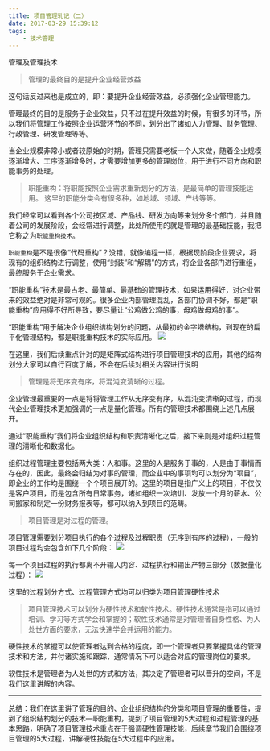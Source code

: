 ```yaml
---
title: 项目管理轧记（二）
date: 2017-03-29 15:39:12
tags:
    - 技术管理
---
```

管理及管理技术

> 管理的最终目的是提升企业经营效益

这句话反过来也是成立的，即：要提升企业经营效益，必须强化企业管理能力。

管理最终的目的是服务于企业效益，只不过在提升效益的时候，有很多的环节，所以我们将管理工作按照企业运营环节的不同，划分出了诸如人力管理、财务管理、行政管理、研发管理等等。

当企业规模非常小或者较原始的时期，管理只需要老板一个人来做，随着企业规模逐渐增大、工序逐渐增多时，才需要增加更多的管理岗位，用于进行不同方向和职能事务的处理。

> 职能重构：将职能按照企业需求重新划分的方法，是最简单的管理技能运用。
这里的职能分类会有很多种，如地域、领域、产线等等。

我们经常可以看到各个公司按区域、产品线、研发方向等来划分多个部门，并且随着公司的发展阶段，会经常进行调整，此处所使用的就是管理的最基础技能，我把它称之为`职能重构技术`。

`职能重构`是不是很像“代码重构”？没错，就像编程一样，根据现阶段企业要求，将现有的组织结构进行调整，使用“封装”和“解耦”的方式，将企业各部门进行重组，最终服务于企业需求。

“职能重构”技术是最古老、最简单、最基础的管理技术，如果运用得好，对企业带来的效益绝对是非常可观的。很多企业内部管理混乱，各部门协调不好，都是“职能重构”应用得不好所导致，要尽量让“公鸡做公鸡的事，母鸡做母鸡的事”。

“职能重构”用于解决企业组织结构划分的问题，从最初的金字塔结构，到现在的扁平化管理结构，都是职能重构技术的实际应用。
![](http://onaqzli6n.bkt.clouddn.com/14907799150101.jpg)

在这里，我们后续重点针对的是矩阵式结构进行项目管理技术的应用，其他的结构划分大家可以自行百度了解，不会在后续对相关内容进行说明

> 管理是将无序变有序，将混沌变清晰的过程。

企业管理最重要的一点是将将管理工作从无序变有序，从混沌变清晰的过程，而现代企业管理技术更加强调的一点是量化管理。所有的管理技术都围绕上述几点展开。

通过“职能重构”我们将企业组织结构和职责清晰化之后，接下来则是对组织过程管理的清晰化和数据化。

组织过程管理主要包括两大类：人和事。这里的人是服务于事的，人是由于事情而存在的，因此，最终会归结为对事的管理，而企业中的事项均可以划分为“项目”，即企业的工作均是围绕一个个项目展开的。这里的项目是指广义上的项目，不仅仅是客户项目，而是包含所有日常事务，诸如组织一次培训、发放一个月的薪水、公司搬家和制定一份财务报表等，都可以纳入到项目的范畴。

> 项目管理是对过程的管理。

项目管理需要划分项目执行的各个过程及过程职责（无序到有序的过程），一般的项目过程均会包含如下几个阶段：
![](http://onaqzli6n.bkt.clouddn.com/14907801506194.jpg)

每一个项目过程的执行都离不开输入内容、过程执行和输出产物三部分（数据量化过程）：
![](http://onaqzli6n.bkt.clouddn.com/14907801741199.jpg)

这里的过程划分方式、过程管理方式均可以归类为项目管理硬性技术

> 项目管理技术可以划分为硬性技术和软性技术。硬性技术通常是指可以通过培训、学习等方式学会和掌握的；软性技术通常是对管理者自身性格、为人处世方面的要求，无法快速学会并运用的能力。

硬性技术的掌握可以使管理者达到合格的程度，即一个管理者只要掌握具体的管理技术和方法，并付诸实施和跟踪，通常情况下可以适合对应的管理岗位的要求。

软性技术是管理者为人处世的方式和方法，其决定了管理者可以晋升的空间，不是我们这里讲解的内容。

-------

总结：我们在这里讲了管理的目的、企业组织结构的分类和项目管理的重要性，提到了组织结构划分的技术—职能重构，提到了项目管理的5大过程和过程管理的基本思路，明确了项目管理技术重点在于强调硬性管理技能，后续章节我们会围绕项目管理的5大过程，讲解硬性技能在5大过程中的应用。


